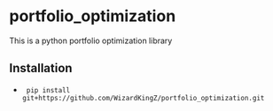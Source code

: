 # portfolio_optimization
This is a python portfolio optimization library

## Installation

* ``` pip install git+https://github.com/WizardKingZ/portfolio_optimization.git``` 
